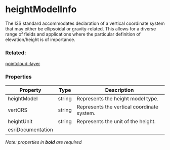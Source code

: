 # heightModelInfo

The I3S standard accommodates declaration of a vertical coordinate system that may either be ellipsoidal or gravity-related. This allows for a diverse range of fields and applications where the particular definition of elevation/height is of importance.

### Related:

[pointcloud::layer](../../pointclouds/docs/layer.md)
### Properties

| Property | Type | Description |
| --- | --- | --- |
| heightModel | string | Represents the height model type. |
| vertCRS | string | Represents the vertical coordinate system. |
| heightUnit | string | Represents the unit of the height. |
| esriDocumentation |  |  |

*Note: properties in **bold** are required*

